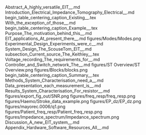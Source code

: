 Abstract_A_highly_versatile_EIT__.md
Introduction_Electrical_Impedance_Tomography_Electrical__.md
begin_table_centering_caption_Existing__.tex
With_the_exception_of_those__.md
begin_table_centering_caption_Example__.tex
Purpose_The_motivation_behind_this__.md
EIT_applications_At_present_there__.md
figures/Modes/Modes.png
Experimental_Design_Experiments_were_c__.md
System_Design_The_ScouseTom_EIT__.md
subsection_Current_source_The_Keithley__.tex
Voltage_recording_The_requirements_for__.md
Controller_and_Switch_network_The__.md
figures/ST Overview/ST Overview.png
figures/Blocks/blocks.png
begin_table_centering_caption_Summary__.tex
Methods_System_Characterisation_need_a__.md
Data_presentation_each_measurement_is__.md
Results_System_Characterisation_For_resistor__.md
figures/export_fig_out/SNR.png
figures/freq_resp/freq_resp.png
figures/Haemo/Stroke_data_example.png
figures/EP_dz/EP_dz.png
figures/mayorec.0006/q1.png
figures/Patient_freq_resp/Patient_freq_resp.png
figures/Impedance_spectrum/Impedance_spectrum.png
Discussion_A_new_EIT_system__.md
Appendix_Hardware_Software_Resources_All__.md